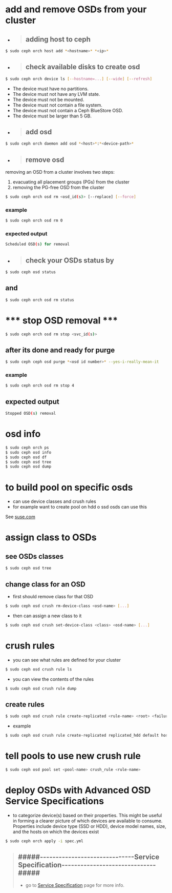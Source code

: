 # add and remove OSDs from your cluster
- > ## adding host to ceph
```bash
$ sudo ceph orch host add *<hostname>* *<ip>*
```
- > ## check available disks to create osd
```bash
$ sudo ceph orch device ls [--hostname=...] [--wide] [--refresh]
```
- The device must have no partitions.
- The device must not have any LVM state.
- The device must not be mounted.
- The device must not contain a file system.
- The device must not contain a Ceph BlueStore OSD.
- The device must be larger than 5 GB.
- > ## add osd
```bash
$ sudo ceph orch daemon add osd *<host>*:*<device-path>*
```
- > ## remove osd
removing an OSD from a cluster involves two steps:
1. evacuating all placement groups (PGs) from the cluster
2. removing the PG-free OSD from the cluster
```bash
$ sudo ceph orch osd rm <osd_id(s)> [--replace] [--force]
```
### example
```bash
$ sudo ceph orch osd rm 0
```
### expected output
```bash
Scheduled OSD(s) for removal
```
- > ## check your OSDs status by
```bash
$ sudo ceph osd status
```
## and 
```bash
$ sudo ceph orch osd rm status
```
# *** stop OSD removal ***
```bash
$ sudo ceph orch osd rm stop <svc_id(s)>
```
## after its done and ready for purge
```bash
$ sudo ceph ceph osd purge *<osd id number>* --yes-i-really-mean-it
```
### example
```bash
$ sudo ceph orch osd rm stop 4 
```
## expected output
```bash
Stopped OSD(s) removal
```
# osd info
```bash
$ sudo ceph orch ps
$ sudo ceph osd info
$ sudo ceph osd df
$ sudo ceph osd tree
$ sudo ceph osd dump
```

# to build pool on specific osds 
- can use device classes and crush rules
- for example want to create pool on hdd o ssd osds can use this

See [suse.com](https://www.suse.com/support/kb/doc/?id=000019699)
# assign class to OSDs
## see OSDs classes
```bash
$ sudo ceph osd tree
```
## change class for an OSD
- first should remove class for that OSD
```bash
$ sudo ceph osd crush rm-device-class <osd-name> [...]
```
- then can assign a new class to it
```bash
$ sudo ceph osd crush set-device-class <class> <osd-name> [...]
```
# crush rules
- you can see what rules are defined for your cluster
```bash
$ sudo ceph osd crush rule ls
```
- you can view the contents of the rules
```bash
$ sudo ceph osd crush rule dump
```
## create rules
```bash
$ sudo ceph osd crush rule create-replicated <rule-name> <root> <failure-domain> <class>
```
- example
```bash
$ sudo ceph osd crush rule create-replicated replicated_hdd default host hdd
```
# tell pools to use new crush rule
```bash
$ sudo ceph osd pool set <pool-name> crush_rule <rule-name>
```

# deploy OSDs with Advanced OSD Service Specifications
- to categorize device(s) based on their properties. This might be useful in forming a clearer picture of which devices are available to consume. Properties include device type (SSD or HDD), device model names, size, and the hosts on which the devices exist
```bash
$ sudo ceph orch apply -i spec.yml
```
>## #####------------------------------**Service Specification**------------------------------##### 
> - go to [Service Specification](./service_specification.md) page for more info.